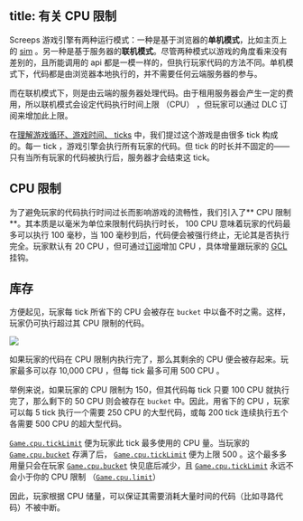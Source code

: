 title: 有关 CPU 限制
---

Screeps 游戏引擎有两种运行模式：一种是基于浏览器的**单机模式**，比如主页上的 [sim](https://screeps.com/a/#!/sim) 。另一种是基于服务器的**联机模式**。尽管两种模式以游戏的角度看来没有差别的，且所能调用的 api 都是一模一样的，但执行玩家代码的方法不同。单机模式下，代码都是由浏览器本地执行的，并不需要任何云端服务器的参与。

而在联机模式下，则是由云端的服务器处理代码。由于租用服务器会产生一定的费用，所以联机模式会设定代码执行时间上限 （CPU） ，但玩家可以通过 DLC 订阅来增加此上限。

在[理解游戏循环、游戏时间、 ticks](/game-loop.html) 中，我们提过这个游戏是由很多 tick 构成的。每一 tick ，游戏引擎会执行所有玩家的代码。但 tick 的时长并不固定的——只有当所有玩家的代码被执行后，服务器才会结束这 tick。

## CPU 限制

为了避免玩家的代码执行时间过长而影响游戏的流畅性，我们引入了** CPU 限制**。其本质是以毫米为单位来限制代码执行时长， 100 CPU 意味着玩家的代码最多可以执行 100 毫秒，当 100 毫秒到后，代码便会被强行终止，无论其是否执行完全。玩家默认有 20 CPU ，但可通过[订阅](/subscription.html)增加 CPU ，具体增量跟玩家的 [GCL](/control.html) 挂钩。

## 库存

方便起见，玩家每 tick 所省下的 CPU 会被存在 `bucket` 中以备不时之需。这样，玩家仍可执行超过其 CPU 限制的代码。

![](img/cpu-bucket.png)

如果玩家的代码在 CPU 限制内执行完了，那么其剩余的 CPU 便会被存起来。玩家最多可以存 10,000 CPU ，但每 tick 最多可用 500 CPU 。

举例来说，如果玩家的 CPU 限制为 150，但其代码每 tick 只要 100 CPU 就执行完了，那么剩下的 50 CPU 则会被存在 `bucket` 中。因此，用省下的 CPU ，玩家可以每 5 tick 执行一个需要 250 CPU 的大型代码，或每 200 tick 连续执行五个各需要 500 CPU 的超大型代码。

[`Game.cpu.tickLimit`](/api/#Game.cpu) 便为玩家此 tick  最多使用的 CPU 量。当玩家的 [`Game.cpu.bucket`](/api/#Game.cpu) 存满了后， [`Game.cpu.tickLimit`](/api/#Game.cpu) 便为上限 500 。这个最多多用量只会在玩家 [`Game.cpu.bucket`](/api/#Game.cpu) 快见底后减少，且 [`Game.cpu.tickLimit`](/api/#Game.cpu) 永远不会小于你的 CPU 限制 （[`Game.cpu.limit`](/api/#Game.cpu)）


因此，玩家根据 CPU 储量，可以保证其需要消耗大量时间的代码（比如寻路代码）不被中断。
